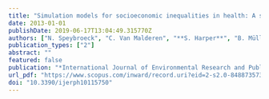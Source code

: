```yaml
---
title: "Simulation models for socioeconomic inequalities in health: A systematic review"
date: 2013-01-01
publishDate: 2019-06-17T13:04:49.315770Z
authors: ["N. Speybroeck", "C. Van Malderen", "**S. Harper**", "B. Müller", "B. Devleesschauwer"]
publication_types: ["2"]
abstract: ""
featured: false
publication: "*International Journal of Environmental Research and Public Health*"
url_pdf: "https://www.scopus.com/inward/record.uri?eid=2-s2.0-84887357366&doi=10.3390%2fijerph10115750&partnerID=40&md5=7e9ca72f3b493fae200eeda2618a0357"
doi: "10.3390/ijerph10115750"
---
```


